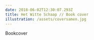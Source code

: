 ```yaml
---
date: 2018-06-02T12:30:07.293Z
title: Het Witte Schaap // Book cover
illustration: /assets/coversamen.jpg
---
```

Bookcover
